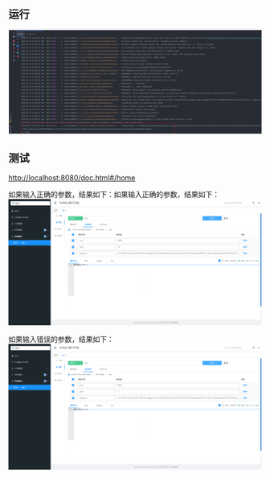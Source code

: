 ## 运行
![img.png](img/img.png)
## 测试
[http://localhost:8080/doc.html#/home](http://localhost:8080/doc.html#/home)

如果输入正确的参数，结果如下：如果输入正确的参数，结果如下：
![img.png](img/img2.png)

如果输入错误的参数，结果如下：
![img.png](img/img3.png)